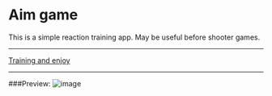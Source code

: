 # Aim game
This is a simple reaction training app. May be useful before shooter games.
***
[Training and enjoy](https://fastilov3-aim-game.netlify.app/)
***
###Preview: 
![image](https://user-images.githubusercontent.com/50419270/139937730-2856300f-3e76-4384-95f1-891435bfe6f4.png)

